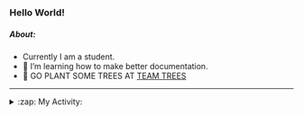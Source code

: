 ### Hello World!

##### About:
- Currently I am a student.
- 🌱 I’m learning how to make better documentation.
- 🌱 GO PLANT SOME TREES AT [TEAM TREES](https://teamtrees.org/)

---
<details>
  <summary>:zap: My Activity:</summary>
  
<!--START_SECTION:waka-->
![Code Time](http://img.shields.io/badge/Code%20Time-1%2C203%20hrs%2048%20mins-blue)

**I'm a Night 🦉** 

```text
🌞 Morning                1905 commits        ███░░░░░░░░░░░░░░░░░░░░░░   10.11 % 
🌆 Daytime                6390 commits        ████████░░░░░░░░░░░░░░░░░   33.93 % 
🌃 Evening                5399 commits        ███████░░░░░░░░░░░░░░░░░░   28.66 % 
🌙 Night                  5141 commits        ███████░░░░░░░░░░░░░░░░░░   27.29 % 
```
📅 **I'm Most Productive on Wednesday** 

```text
Monday                   2647 commits        ████░░░░░░░░░░░░░░░░░░░░░   14.05 % 
Tuesday                  2574 commits        ███░░░░░░░░░░░░░░░░░░░░░░   13.67 % 
Wednesday                4409 commits        ██████░░░░░░░░░░░░░░░░░░░   23.41 % 
Thursday                 2446 commits        ███░░░░░░░░░░░░░░░░░░░░░░   12.99 % 
Friday                   1976 commits        ███░░░░░░░░░░░░░░░░░░░░░░   10.49 % 
Saturday                 1639 commits        ██░░░░░░░░░░░░░░░░░░░░░░░   08.70 % 
Sunday                   3144 commits        ████░░░░░░░░░░░░░░░░░░░░░   16.69 % 
```


📊 **This Week I Spent My Time On** 

```text
🔥 Editors: 
VS Code                  1 hr 1 min          █████████████████████████   100.00 % 

🐱‍💻 Projects: 
giveth-dapps-v2          40 mins             ████████████████░░░░░░░░░   65.18 % 
givbacks-admin           12 mins             █████░░░░░░░░░░░░░░░░░░░░   20.68 % 
file-utils               8 mins              ███░░░░░░░░░░░░░░░░░░░░░░   13.10 % 
iris-flower-ml           0 secs              ░░░░░░░░░░░░░░░░░░░░░░░░░   01.04 % 
```


 Last Updated on 24/09/2023 20:10:13 UTC
<!--END_SECTION:waka-->
</details>
